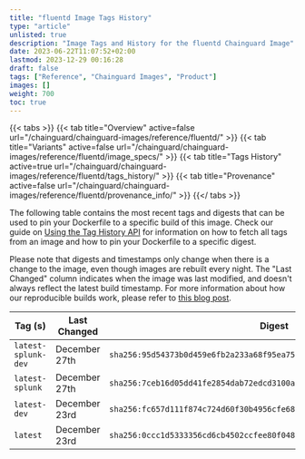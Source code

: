 ```yaml
---
title: "fluentd Image Tags History"
type: "article"
unlisted: true
description: "Image Tags and History for the fluentd Chainguard Image"
date: 2023-06-22T11:07:52+02:00
lastmod: 2023-12-29 00:16:28
draft: false
tags: ["Reference", "Chainguard Images", "Product"]
images: []
weight: 700
toc: true
---
```


{{< tabs >}}
{{< tab title="Overview" active=false url="/chainguard/chainguard-images/reference/fluentd/" >}}
{{< tab title="Variants" active=false url="/chainguard/chainguard-images/reference/fluentd/image_specs/" >}}
{{< tab title="Tags History" active=true url="/chainguard/chainguard-images/reference/fluentd/tags_history/" >}}
{{< tab title="Provenance" active=false url="/chainguard/chainguard-images/reference/fluentd/provenance_info/" >}}
{{</ tabs >}}

The following table contains the most recent tags and digests that can be used to pin your Dockerfile to a specific build of this image. Check our guide on [Using the Tag History API](/chainguard/chainguard-images/using-the-tag-history-api/) for information on how to fetch all tags from an image and how to pin your Dockerfile to a specific digest.

Please note that digests and timestamps only change when there is a change to the image, even though images are rebuilt every night. The "Last Changed" column indicates when the image was last modified, and doesn't always reflect the latest build timestamp. For more information about how our reproducible builds work, please refer to [this blog post](https://www.chainguard.dev/unchained/reproducing-chainguards-reproducible-image-builds).

| Tag (s)              | Last Changed  | Digest                                                                    |
|----------------------|---------------|---------------------------------------------------------------------------|
|  `latest-splunk-dev` | December 27th | `sha256:95d54373b0d459e6fb2a233a68f95ea75dea7ba9d1c8a40aab0c74223b9d88e5` |
|  `latest-splunk`     | December 27th | `sha256:7ceb16d05dd41fe2854dab72edcd3100aa8cdaaf98cb76ce5ff3221c666b0c04` |
|  `latest-dev`        | December 23rd | `sha256:fc657d111f874c724d60f30b4956cfe68797cbcfcc5ea3041c1b0d8aa600f879` |
|  `latest`            | December 23rd | `sha256:0ccc1d5333356cd6cb4502ccfee80f048f8bbecaebf264619378506c8213a2ed` |

